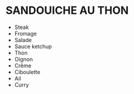 # SANDOUICHE AU THON
- Steak
- Fromage
- Salade
- Sauce ketchup
- Thon
- Oignon
- Crême
- Ciboulette
- Ail
- Curry